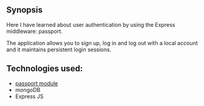 ## Synopsis

Here I have learned about user authentication by using the Express middleware: passport.

The application allows you to sign up, log in and log out with a local account and it maintains persistent login sessions.

## Technologies used:

- [passport module](https://www.npmjs.com/package/passport)
- mongoDB
- Express JS
